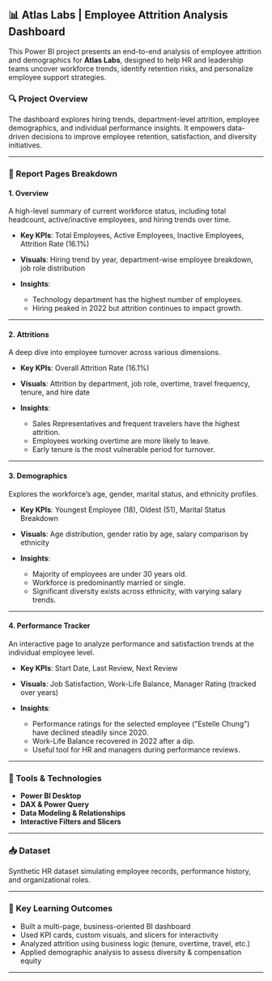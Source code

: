 ## 📊 Atlas Labs | Employee Attrition Analysis Dashboard

This Power BI project presents an end-to-end analysis of employee attrition and demographics for **Atlas Labs**, designed to help HR and leadership teams uncover workforce trends, identify retention risks, and personalize employee support strategies.

### 🔍 Project Overview

The dashboard explores hiring trends, department-level attrition, employee demographics, and individual performance insights. It empowers data-driven decisions to improve employee retention, satisfaction, and diversity initiatives.

---

### 📁 Report Pages Breakdown

#### **1. Overview**

A high-level summary of current workforce status, including total headcount, active/inactive employees, and hiring trends over time.

* **Key KPIs**: Total Employees, Active Employees, Inactive Employees, Attrition Rate (16.1%)
* **Visuals**: Hiring trend by year, department-wise employee breakdown, job role distribution
* **Insights**:

  * Technology department has the highest number of employees.
  * Hiring peaked in 2022 but attrition continues to impact growth.

---

#### **2. Attritions**

A deep dive into employee turnover across various dimensions.

* **Key KPIs**: Overall Attrition Rate (16.1%)
* **Visuals**: Attrition by department, job role, overtime, travel frequency, tenure, and hire date
* **Insights**:

  * Sales Representatives and frequent travelers have the highest attrition.
  * Employees working overtime are more likely to leave.
  * Early tenure is the most vulnerable period for turnover.

---

#### **3. Demographics**

Explores the workforce’s age, gender, marital status, and ethnicity profiles.

* **Key KPIs**: Youngest Employee (18), Oldest (51), Marital Status Breakdown
* **Visuals**: Age distribution, gender ratio by age, salary comparison by ethnicity
* **Insights**:

  * Majority of employees are under 30 years old.
  * Workforce is predominantly married or single.
  * Significant diversity exists across ethnicity, with varying salary trends.

---

#### **4. Performance Tracker**

An interactive page to analyze performance and satisfaction trends at the individual employee level.

* **Key KPIs**: Start Date, Last Review, Next Review
* **Visuals**: Job Satisfaction, Work-Life Balance, Manager Rating (tracked over years)
* **Insights**:

  * Performance ratings for the selected employee ("Estelle Chung") have declined steadily since 2020.
  * Work-Life Balance recovered in 2022 after a dip.
  * Useful tool for HR and managers during performance reviews.

---

### 📌 Tools & Technologies

* **Power BI Desktop**
* **DAX & Power Query**
* **Data Modeling & Relationships**
* **Interactive Filters and Slicers**

---

### 📥 Dataset

Synthetic HR dataset simulating employee records, performance history, and organizational roles.

---

### 🎯 Key Learning Outcomes

* Built a multi-page, business-oriented BI dashboard
* Used KPI cards, custom visuals, and slicers for interactivity
* Analyzed attrition using business logic (tenure, overtime, travel, etc.)
* Applied demographic analysis to assess diversity & compensation equity

---

